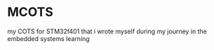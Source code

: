 # MCOTS
my COTS for STM32f401 that i wrote myself during my journey in the embedded systems learning
